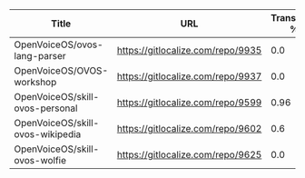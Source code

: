 | Title | URL | Translated % | Total Chars | Total Words | Untranslated Chars | Untranslated Words | Translated Chars | Translated Words |
| --- | --- | --- | --- | --- | --- | --- | --- | --- |
| OpenVoiceOS/ovos-lang-parser | https://gitlocalize.com/repo/9935 | 0.0 | 1099 | 159 | 1099 | 159 | 0 | 0 |
| OpenVoiceOS/OVOS-workshop | https://gitlocalize.com/repo/9937 | 0.0 | 5 | 2 | 5 | 2 | 0 | 0 |
| OpenVoiceOS/skill-ovos-personal | https://gitlocalize.com/repo/9599 | 0.96 | 640 | 96 | 26 | 6 | 614 | 90 |
| OpenVoiceOS/skill-ovos-wikipedia | https://gitlocalize.com/repo/9602 | 0.6 | 924 | 138 | 365 | 61 | 559 | 77 |
| OpenVoiceOS/skill-ovos-wolfie | https://gitlocalize.com/repo/9625 | 0.0 | 352 | 64 | 352 | 64 | 0 | 0 |
